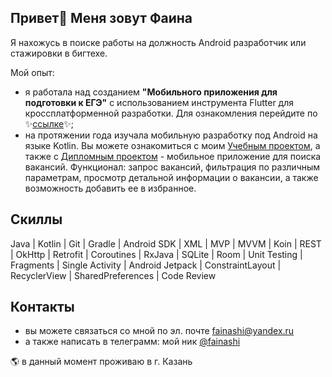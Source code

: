 
## Привет👋 Меня зовут Фаина

Я нахожусь в поиске работы на должность Android разработчик или стажировки в бигтехе.

Мой опыт:
- я работала над созданием **"Мобильного приложения для подготовки к ЕГЭ"** с использованием инструмента Flutter для кроссплатформенной разработки. Для ознакомления перейдите по ✨[ссылке](https://ready-school.ru/)✨;
- на протяжении года изучала мобильную разработку под Android на языке Kotlin. Вы можете ознакомиться с моим [Учебным проектом](https://github.com/DoNatPanic/playlist-maker), а также с [Дипломным проектом](https://github.com/DoNatPanic/practicum-android-diploma) - мобильное приложение для поиска вакансий. Функционал: запрос вакансий, фильтрация по различным параметрам, просмотр детальной информации о вакансии, а также возможность добавить ее в избранное.

## Скиллы

Java | Kotlin | Git | Gradle | Android SDK | XML | MVP | MVVM | Koin | REST | OkHttp | Retrofit | Coroutines | RxJava | SQLite | Room | Unit Testing | Fragments | Single Activity | Android Jetpack | ConstraintLayout | RecyclerView | SharedPreferences | Code Review

## Контакты

- вы можете связаться со мной по эл. почте fainashi@yandex.ru
- а также написать в телеграмм: мой ник [@fainashi](https://t.me/fainashi)

🌎 в данный момент проживаю в г. Казань



